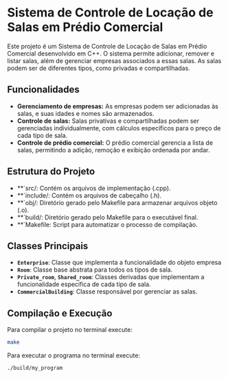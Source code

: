 # Sistema de Controle de Locação de Salas em Prédio Comercial

Este projeto é um Sistema de Controle de Locação de Salas em Prédio Comercial desenvolvido em C++. 
O sistema permite adicionar, remover e listar salas, além de gerenciar empresas associados a essas salas. As salas podem ser de diferentes tipos, como privadas e compartilhadas.

## Funcionalidades

- **Gerenciamento de empresas:** As empresas podem ser adicionadas às salas, e suas idades e nomes são armazenados.
- **Controle de salas:** Salas privativas e compartilhadas podem ser gerenciadas individualmente, com cálculos específicos para o preço de cada tipo de sala.
- **Controle de prédio comercial:** O prédio comercial gerencia a lista de salas, permitindo a adição, remoção e exibição ordenada por andar.

## Estrutura do Projeto

- **`src/: Contém os arquivos de implementação (.cpp).
- **`include/: Contém os arquivos de cabeçalho (.h).
- **`obj/: Diretório gerado pelo Makefile para armazenar arquivos objeto (.o).
- **`build/: Diretório gerado pelo Makefile para o executável final.
- **`Makefile: Script para automatizar o processo de compilação.

## Classes Principais

- **`Enterprise`**: Classe que implementa a funcionalidade do objeto empresa
- **`Room`**: Classe base abstrata para todos os tipos de sala.
- **`Private_room`**, **`Shared_room`**: Classes derivadas que implementam a funcionalidade específica de cada tipo de sala.
- **`CommercialBuilding`**: Classe responsável por gerenciar as salas.

## Compilação e Execução

Para compilar o projeto no terminal execute: 

```bash
make
```
Para executar o programa no terminal execute:
```bash
./build/my_program
```
